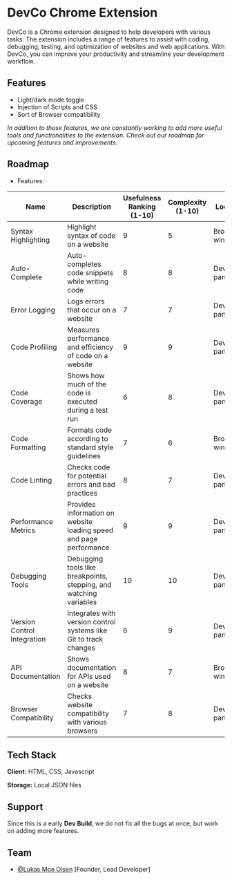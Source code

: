 
# DevCo Chrome Extension

DevCo is a Chrome extension designed to help developers with various tasks. The extension includes a range of features to assist with coding, debugging, testing, and optimization of websites and web applications. With DevCo, you can improve your productivity and streamline your development workflow.


## Features

- Light/dark mode toggle
- Injection of Scripts and CSS
- Sort of Browser compatibility

*In addition to these features, we are constantly working to add more useful tools and functionalities to the extension. Check out our roadmap for upcoming features and improvements.*

## Roadmap

- Features:

|  Name | Description | Usefulness Ranking (1-10) | Complexity (1-10) | Location | Requires new system? |
|--------------|-------------|---------------------------|--------------------|----------|---------------------|
| Syntax Highlighting | Highlight syntax of code on a website | 9 | 5 | Browser window | No |
| Auto-Complete | Auto-completes code snippets while writing code | 8 | 8 | Developer panel | No |
| Error Logging | Logs errors that occur on a website | 7 | 7 | Developer panel | No |
| Code Profiling | Measures performance and efficiency of code on a website | 9 | 9 | Developer panel | No |
| Code Coverage | Shows how much of the code is executed during a test run | 6 | 8 | Developer panel | No |
| Code Formatting | Formats code according to standard style guidelines | 7 | 6 | Browser window | No |
| Code Linting | Checks code for potential errors and bad practices | 8 | 7 | Developer panel | No |
| Performance Metrics | Provides information on website loading speed and page performance | 9 | 9 | Developer panel | No |
| Debugging Tools | Debugging tools like breakpoints, stepping, and watching variables | 10 | 10 | Developer panel | No |
| Version Control Integration | Integrates with version control systems like Git to track changes | 6 | 9 | Developer panel | Yes |
| API Documentation | Shows documentation for APIs used on a website | 8 | 7 | Browser window | No |
| Browser Compatibility | Checks website compatibility with various browsers | 7 | 8 | Developer panel | No |


## Tech Stack

**Client:** HTML, CSS, Javascript

**Storage:** Local JSON files


## Support

Since this is a early **Dev Build**, we do not fix all the bugs at once, but work on adding more features.


## Team

- [@Lukas Moe Olsen](https://www.github.com/lukasolsen) [Founder, Lead Developer]

